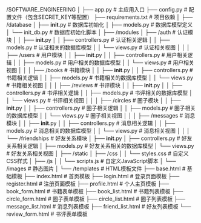 /SOFTWARE_ENGINEERING
│
├── app.py                          # 主应用入口
├── config.py                       # 配置文件（包含SECRET_KEY等配置）
├── requirements.txt                # 项目依赖
│
├── /database
│   ├── __init__.py                 # 数据库初始化
│   ├── models.py                   # 数据库模型定义
│   └── init_db.py                  # 数据库初始化脚本
│
├── /modules
│   ├── /auth                       # 认证模块
│   │   ├── __init__.py
│   │   ├── controllers.py          # 认证相关逻辑
│   │   ├── models.py               # 认证相关的数据库模型
│   │   └── views.py                # 认证相关视图
│   │
│   ├── /users                      # 用户模块
│   │   ├── __init__.py
│   │   ├── controllers.py          # 用户相关逻辑
│   │   ├── models.py               # 用户相关的数据库模型
│   │   └── views.py                # 用户相关视图
│   │
│   ├── /books                      # 书籍模块
│   │   ├── __init__.py
│   │   ├── controllers.py          # 书籍相关逻辑
│   │   ├── models.py               # 书籍相关的数据库模型
│   │   └── views.py                # 书籍相关视图
│   │
│   ├── /reviews                    # 书评模块
│   │   ├── __init__.py
│   │   ├── controllers.py          # 书评相关逻辑
│   │   ├── models.py               # 书评相关的数据库模型
│   │   └── views.py                # 书评相关视图
│   │
│   ├── /circles                    # 圈子模块
│   │   ├── __init__.py
│   │   ├── controllers.py          # 圈子相关逻辑
│   │   ├── models.py               # 圈子相关的数据库模型
│   │   └── views.py                # 圈子相关视图
│   │
│   ├── /messages                   # 消息模块
│   │   ├── __init__.py
│   │   ├── controllers.py          # 消息相关逻辑
│   │   ├── models.py               # 消息相关的数据库模型
│   │   └── views.py                # 消息相关视图
│   │
│   └── /friendships                # 好友关系模块
│       ├── __init__.py
│       ├── controllers.py          # 好友关系相关逻辑
│       ├── models.py               # 好友关系相关的数据库模型
│       └── views.py                # 好友关系相关视图
│
├── /static
│   ├── /css
│   │   └── styles.css              # 自定义CSS样式
│   ├── /js
│   │   └── scripts.js              # 自定义JavaScript脚本
│   └── /images                     # 静态图片
│
└── /templates                      # HTML模板文件
    ├── base.html                   # 基础模板
    ├── index.html                  # 首页模板
    ├── login.html                  # 登录页面模板
    ├── register.html               # 注册页面模板
    ├── profile.html                # 个人主页模板
    ├── book_form.html              # 书籍表单模板
    ├── book_list.html              # 书籍列表模板
    ├── circle_form.html            # 圈子表单模板
    ├── circle_list.html            # 圈子列表模板
    ├── message_list.html           # 消息列表模板
    ├── friend_list.html            # 好友列表模板
    └── review_form.html            # 书评表单模板
